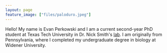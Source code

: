 ```yaml
---
layout: page
feature_image: ["files/paloduro.jpeg"]
---
```


Hello! My name is Evan Perkowski and I am a current second-year PhD student at Texas Tech University in Dr. Nick Smith's [lab](http://www.smithecophyslab.com/). I am originally from Pennsylvania, where I completed my undergraduate degree in biology at Widener University.
